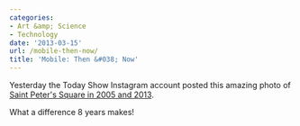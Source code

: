 ```yaml
---
categories:
- Art &amp; Science
- Technology
date: '2013-03-15'
url: /mobile-then-now/
title: 'Mobile: Then &#038; Now'
---
```


Yesterday the Today Show Instagram account posted this amazing photo of <a href="http://instagram.com/p/W2BuMLQLRB/">Saint Peter's Square in 2005 and 2013</a>.

What a difference 8 years makes!